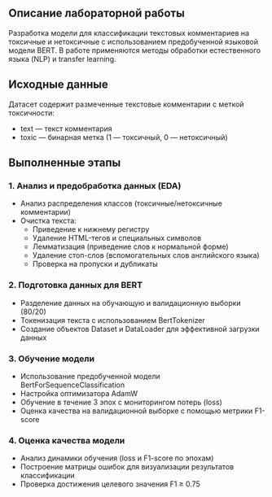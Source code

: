 ## Описание лабораторной работы
Разработка модели для классификации текстовых комментариев на токсичные и нетоксичные с использованием предобученной языковой модели BERT. В работе применяются методы обработки естественного языка (NLP) и transfer learning.

## Исходные данные
Датасет содержит размеченные текстовые комментарии с меткой токсичности:

- text — текст комментария
- toxic — бинарная метка (1 — токсичный, 0 — нетоксичный)

## Выполненные этапы
### 1. Анализ и предобработка данных (EDA)
- Анализ распределения классов (токсичные/нетоксичные комментарии)
- Очистка текста:
    - Приведение к нижнему регистру
    - Удаление HTML-тегов и специальных символов
    - Лемматизация (приведение слов к нормальной форме)
    - Удаление стоп-слов (вспомогательных слов английского языка)
    - Проверка на пропуски и дубликаты

### 2. Подготовка данных для BERT
- Разделение данных на обучающую и валидационную выборки (80/20)
- Токенизация текста с использованием BertTokenizer
- Создание объектов Dataset и DataLoader для эффективной загрузки данных

### 3. Обучение модели
- Использование предобученной модели BertForSequenceClassification
- Настройка оптимизатора AdamW
- Обучение в течение 3 эпох с мониторингом потерь (loss)
- Оценка качества на валидационной выборке с помощью метрики F1-score

### 4. Оценка качества модели
- Анализ динамики обучения (loss и F1-score по эпохам)
- Построение матрицы ошибок для визуализации результатов классификации
- Проверка достижения целевого значения F1 ≥ 0.75
